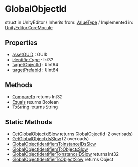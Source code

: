 # GlobalObjectId
struct in UnityEditor
 / Inherits from: <a href="https://docs.unity3d.com/6000.2/Documentation/ScriptReference/ValueType.html">ValueType</a> / Implemented in: <a href="https://docs.unity3d.com/6000.2/Documentation/ScriptReference/UnityEditor.CoreModule.html">UnityEditor.CoreModule</a>

## Properties
- <a href="https://docs.unity3d.com/6000.2/Documentation/ScriptReference/GlobalObjectId-assetGUID.html">assetGUID</a> : GUID
- <a href="https://docs.unity3d.com/6000.2/Documentation/ScriptReference/GlobalObjectId-identifierType.html">identifierType</a> : Int32
- <a href="https://docs.unity3d.com/6000.2/Documentation/ScriptReference/GlobalObjectId-targetObjectId.html">targetObjectId</a> : UInt64
- <a href="https://docs.unity3d.com/6000.2/Documentation/ScriptReference/GlobalObjectId-targetPrefabId.html">targetPrefabId</a> : UInt64

## Methods
- <a href="https://docs.unity3d.com/6000.2/Documentation/ScriptReference/GlobalObjectId.CompareTo.html">CompareTo</a> returns Int32
- <a href="https://docs.unity3d.com/6000.2/Documentation/ScriptReference/GlobalObjectId.Equals.html">Equals</a> returns Boolean
- <a href="https://docs.unity3d.com/6000.2/Documentation/ScriptReference/GlobalObjectId.ToString.html">ToString</a> returns String

## Static Methods
- <a href="https://docs.unity3d.com/6000.2/Documentation/ScriptReference/GlobalObjectId.GetGlobalObjectIdSlow.html">GetGlobalObjectIdSlow</a> returns GlobalObjectId (2 overloads)
- <a href="https://docs.unity3d.com/6000.2/Documentation/ScriptReference/GlobalObjectId.GetGlobalObjectIdsSlow.html">GetGlobalObjectIdsSlow</a> (2 overloads)
- <a href="https://docs.unity3d.com/6000.2/Documentation/ScriptReference/GlobalObjectId.GlobalObjectIdentifiersToInstanceIDsSlow.html">GlobalObjectIdentifiersToInstanceIDsSlow</a>
- <a href="https://docs.unity3d.com/6000.2/Documentation/ScriptReference/GlobalObjectId.GlobalObjectIdentifiersToObjectsSlow.html">GlobalObjectIdentifiersToObjectsSlow</a>
- <a href="https://docs.unity3d.com/6000.2/Documentation/ScriptReference/GlobalObjectId.GlobalObjectIdentifierToInstanceIDSlow.html">GlobalObjectIdentifierToInstanceIDSlow</a> returns Int32
- <a href="https://docs.unity3d.com/6000.2/Documentation/ScriptReference/GlobalObjectId.GlobalObjectIdentifierToObjectSlow.html">GlobalObjectIdentifierToObjectSlow</a> returns Object
